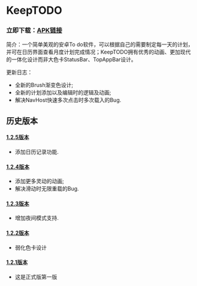 # KeepTODO
### 立即下载：[APK链接](https://github.com/Huang-Ifei/KeepTODO/releases/tag/1.2.6)

简介：一个简单美观的安卓To do软件，可以根据自己的需要制定每一天的计划，并可在日历界面查看月度计划完成情况；KeepTODO拥有优秀的动画、更加现代的一体化设计而非大色卡StatusBar、TopAppBar设计。

更新日志：
* 全新的Brush渐变色设计;
* 全新的计划添加以及编辑时的逻辑及动画;
* 解决NavHost快速多次点击时多次载入的Bug.

## 历史版本

#### [1.2.5版本](https://github.com/Huang-Ifei/KeepTODO/blob/main/app/release/KeepTODO1.2.5.apk)
* 添加日历记录功能.

#### [1.2.4版本](https://github.com/Huang-Ifei/KeepTODO/blob/main/app/release/KeepTODO1.2.4.apk)
* 添加更多灵动的动画;
* 解决滑动时无限重载的Bug.

#### [1.2.3版本](https://github.com/Huang-Ifei/KeepTODO/blob/main/app/release/KeepTODO1.2.3.apk)
* 增加夜间模式支持.

#### [1.2.2版本](https://github.com/Huang-Ifei/KeepTODO/blob/main/app/release/KeepTODO1.2.2.apk)
* 弱化色卡设计

#### [1.2.1版本](https://github.com/Huang-Ifei/KeepTODO/blob/main/app/release/KeepTODO1.2.1.apk)
* 这是正式版第一版
